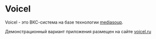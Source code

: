 # Voicel

Voicel - это ВКС-система на базе технологии [mediasoup](https://github.com/versatica/mediasoup/).

Демонстрационный вариант приложения размещен на сайте [voicel.ru](https://voicel.ru)
